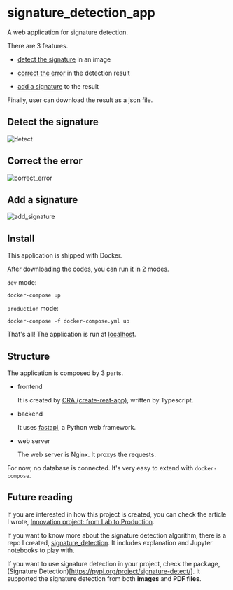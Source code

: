 # signature_detection_app

A web application for signature detection.

There are 3 features.

- [detect the signature](##Detect-the-signature) in an image

- [correct the error](##Correct-the-error) in the detection result

- [add a signature](##Add) to the result

Finally, user can download the result as a json file.

## Detect the signature

![detect](./img/detect.gif)

## Correct the error

![correct_error](./img/correct_error.gif)

## Add a signature

![add_signature](./img/add_signature.gif)

## Install

This application is shipped with Docker.

After downloading the codes, you can run it in 2 modes.

`dev` mode:

```command
docker-compose up
```

`production` mode:

```command
docker-compose -f docker-compose.yml up
```

That's all! The application is run at [localhost](http://localhost/).

## Structure

The application is composed by 3 parts.

- frontend

  It is created by [CRA (create-reat-app)](https://github.com/facebook/create-react-app), written by Typescript.

- backend

  It uses [fastapi](https://github.com/tiangolo/fastapi), a Python web framework.

- web server

  The web server is Nginx. It proxys the requests.

For now, no database is connected. It's very easy to extend with `docker-compose`.

## Future reading

If you are interested in how this project is created, you can check the article I wrote, [Innovation project: from Lab to Production](https://liujijieseason.medium.com/innovation-project-from-lab-to-production-5232e88bd6fa).

If you want to know more about the signature detection algorithm, there is a repo I created, [signature_detection](https://github.com/EnzoSeason/signature_detection). It includes explanation and Jupyter notebooks to play with.

If you want to use signature detection in your project, check the package, (Signature Detection)[https://pypi.org/project/signature-detect/]. It supported the signature detection from both **images** and **PDF files**.